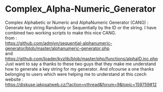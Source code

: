 # Complex_Alpha-Numeric_Generator
Complex Alphabetic or Numeric and AlphaNumeric Generator (CANG) : Generate key string Randomly or Sequentially by the ID or the string.
I have combined two working scripts to make this nice CANG.<br />
from :<br />
https://github.com/admiyn/sequential-alphanumeric-generator/blob/master/alphanumeric-generator.php<br />
and<br />
https://github.com/loader/kvzlib/blob/master/php/functions/alphaID.inc.php<br />
Just want to say a thanks to these two guys that they make me understand how to generate a key string for my generator.
And ofcourse a one thanks belonging to users which were helping me to understand at this czech website :<br />
https://diskuse.jakpsatweb.cz/?action=vthread&forum=9&topic=159759#12
